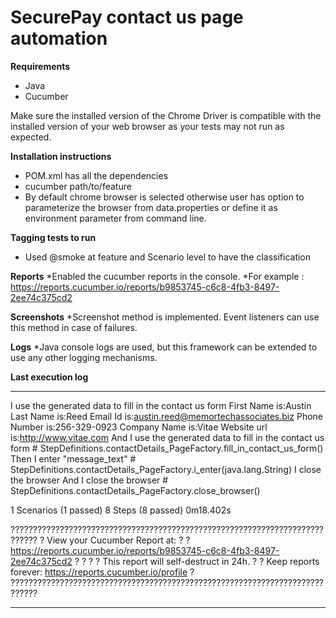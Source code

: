 # SecurePay contact us page automation

**Requirements**
* Java
* Cucumber

Make sure the installed version of the Chrome Driver is compatible with the installed version of your web browser as your tests may not run as expected.

**Installation instructions**
* POM.xml has all the dependencies
* cucumber path/to/feature
* By default chrome browser is selected otherwise user has option to parameterize the browser from data.properties  or define it as environment parameter from command line.

**Tagging tests to run**
* Used @smoke at feature and Scenario level to have the classification

**Reports**
*Enabled the cucumber reports in the console.
*For example : https://reports.cucumber.io/reports/b9853745-c6c8-4fb3-8497-2ee74c375cd2 

**Screenshots**
*Screenshot method is implemented. Event listeners can use this method in case of failures.

**Logs**
*Java console logs are used, but this framework can be extended to use any other logging mechanisms.

**Last execution log**
***************************************************************************************************************************************************
I use the generated data to fill in the contact us form
First Name is:Austin
Last Name is:Reed
Email Id is:austin.reed@memortechassociates.biz
Phone Number is:256-329-0923
Company Name is:Vitae
Website url is:http://www.vitae.com
  And I use the generated data to fill in the contact us form           # StepDefinitions.contactDetails_PageFactory.fill_in_contact_us_form()
  Then I enter "message_text"                                           # StepDefinitions.contactDetails_PageFactory.i_enter(java.lang.String)
I close the browser
  And I close the browser                                               # StepDefinitions.contactDetails_PageFactory.close_browser()

1 Scenarios (1 passed)
8 Steps (8 passed)
0m18.402s


????????????????????????????????????????????????????????????????????????????
? View your Cucumber Report at:                                            ?
? https://reports.cucumber.io/reports/b9853745-c6c8-4fb3-8497-2ee74c375cd2 ?
?                                                                          ?
? This report will self-destruct in 24h.                                   ?
? Keep reports forever: https://reports.cucumber.io/profile                ?
????????????????????????????????????????????????????????????????????????????
***************************************************************************************************************************************************